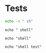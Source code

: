 # Tests

``` sh
echo -n " sh"
```

``` shell
echo " shell"
```

```shell
echo "shell"
```

```shell name=test
echo "shell test"
```

```shell
```
